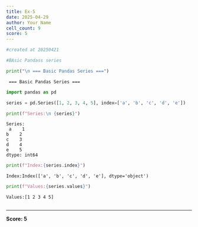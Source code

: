 ```yaml
---
title: Ex-5
date: 2025-04-29
author: Your Name
cell_count: 9
score: 5
---
```


```python
#created at 20250421
```


```python
#BAsic Pandass series
```


```python
print("\n === Basic Pandas Series ===")
```

    
     === Basic Pandas Series ===



```python
import pandas as pd
```


```python
series = pd.Series([1, 2, 3, 4, 5], index=['a', 'b', 'c', 'd', 'e'])
```


```python
print(f"Series:\n {series}")
```

    Series:
     a    1
    b    2
    c    3
    d    4
    e    5
    dtype: int64



```python
print(f"Index:{series.index}")
```

    Index:Index(['a', 'b', 'c', 'd', 'e'], dtype='object')



```python
print(f"Values:{series.values}")
```

    Values:[1 2 3 4 5]



```python

```


---
**Score: 5**